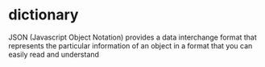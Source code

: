 # dictionary

JSON (Javascript Object Notation) provides a data interchange format that represents the particular information of an object in a format that you can easily read and understand

